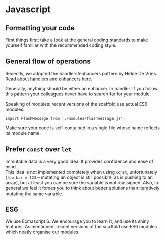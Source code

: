 # Javascript

## Formatting your code

First things first: take a look at [the general coding standards](../general) to make yourself familiar with the recommended coding style.

## General flow of operations

Recently, we adopted the handlers/enhancers pattern by Hidde De Vries. [Read about handlers and enhancers here](https://hiddedevries.nl/en/blog/2015-04-03-progressive-enhancement-with-handlers-and-enhancers).

Generally, anything should be either an enhancer or handler. If you follow this pattern your colleagues never have to search far for your module.

Speaking of modules: recent versions of the scaffold use actual ES6 modules:

```
import FlashMessage from './modules/flashmessage.js';
```

Make sure your code is self-contained in a single file whose name reflects its module name.

## Prefer `const` over `let`

Immutable data is a very good idea. It provides confidence and ease of mind.  
This idea is not implemented completely when using `const`, unfortunately (`foo.bar = 123` – mutating an object is still possible, as is pushing to an array), but at least you can be sure the variable is not reassigned. 
Also, in general we feel it forces you to think about better solutions than iteratively mutating the same variable.

## ES6 

We use Ecmascript 6.
We encourage you to learn it, and use its shiny features. As mentioned, recent versions of the scaffold use ES6 modules which neatly organise our modules.

